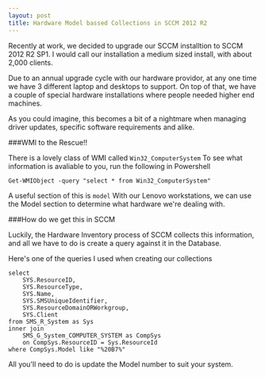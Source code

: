 ```yaml
---
layout: post
title: Hardware Model bassed Collections in SCCM 2012 R2
---
```


Recently at work, we decided to upgrade our SCCM installtion to SCCM 2012 R2 SP1. 
I would call our installation a medium sized install, with about 2,000 clients.

Due to an annual upgrade cycle with our hardware providor, at any one time we have 3 different laptop and desktops to support. On top of that, we have a couple of special hardware installations where people needed higher end machines.

As you could imagine, this becomes a bit of a nightmare when managing driver updates, specific software requirements and alike.

###WMI to the Rescue!!

There is a lovely class of WMI called `Win32_ComputerSystem`
To see what information is avaliable to you, run the following in Powershell

```
Get-WMIObject -query "select * from Win32_ComputerSystem"
```

A useful section of this is `model`
With our Lenovo workstations, we can use the Model section to determine what hardware we're dealing with.

###How do we get this in SCCM

Luckily, the Hardware Inventory process of SCCM collects this information, and all we have to do is create a query against it in the Database.

Here's one of the queries I used when creating our collections

```
select 
	SYS.ResourceID,
	SYS.ResourceType,
	SYS.Name,
	SYS.SMSUniqueIdentifier,
	SYS.ResourceDomainORWorkgroup,
	SYS.Client 
from SMS_R_System as Sys 
inner join 
	SMS_G_System_COMPUTER_SYSTEM as CompSys 
	on CompSys.ResourceID = Sys.ResourceId 
where CompSys.Model like "%20B7%"
```

All you'll need to do is update the Model number to suit your system.